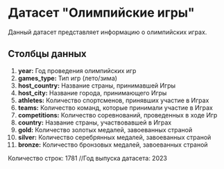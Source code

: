 # Датасет "Олимпийские игры"

Данный датасет представляет информацию о олимпийских играх.

## Столбцы данных

1. **year:** Год проведения олимпийских игр
2. **games_type:** Тип игр (лето/зима)
3. **host_country:** Название страны, принимавшей Игры
4. **host_city:** Название города, принимающего Игры
5. **athletes:** Количество спортсменов, принявших участие в Играх
6. **teams:** Количество команд, которые принимали участие в Играх
7. **competitions:** Количество соревнований, проведенных в ходе Игр
8. **country:** Название страны, участвовавшей в Играх
9. **gold:** Количество золотых медалей, завоеванных страной
10. **silver:** Количество серебрянных медалей, завоеванных страной
11. **bronze:** Количество бронзовых медалей, завоеванных страной

 Количество строк: 1781
 //Год выпуска датасета: 2023
